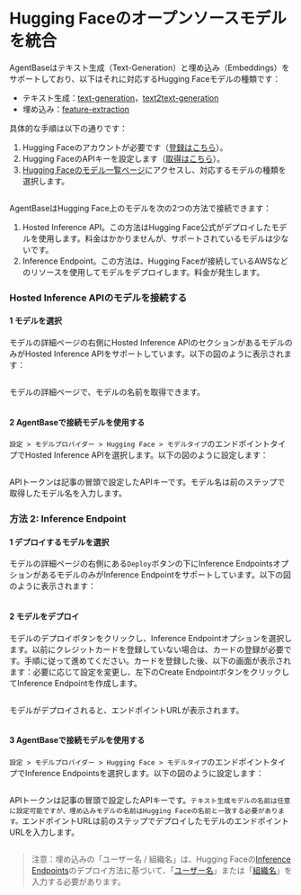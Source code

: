 # Hugging Faceのオープンソースモデルを統合

AgentBaseはテキスト生成（Text-Generation）と埋め込み（Embeddings）をサポートしており、以下はそれに対応するHugging Faceモデルの種類です：

* テキスト生成：[text-generation](https://huggingface.co/models?pipeline\_tag=text-generation\&sort=trending)，[text2text-generation](https://huggingface.co/models?pipeline\_tag=text2text-generation\&sort=trending)
* 埋め込み：[feature-extraction](https://huggingface.co/models?pipeline\_tag=feature-extraction\&sort=trending)

具体的な手順は以下の通りです：

1. Hugging Faceのアカウントが必要です（[登録はこちら](https://huggingface.co/join)）。
2. Hugging FaceのAPIキーを設定します（[取得はこちら](https://huggingface.co/settings/tokens)）。
3. [Hugging Faceのモデル一覧ページ](https://huggingface.co/models)にアクセスし、対応するモデルの種類を選択します。

<figure><img src="../../.gitbook/assets/image (14) (1) (1).png" alt=""><figcaption></figcaption></figure>

AgentBaseはHugging Face上のモデルを次の2つの方法で接続できます：

1. Hosted Inference API。この方法はHugging Face公式がデプロイしたモデルを使用します。料金はかかりませんが、サポートされているモデルは少ないです。
2. Inference Endpoint。この方法は、Hugging Faceが接続しているAWSなどのリソースを使用してモデルをデプロイします。料金が発生します。

### Hosted Inference APIのモデルを接続する

#### 1 モデルを選択

モデルの詳細ページの右側にHosted Inference APIのセクションがあるモデルのみがHosted Inference APIをサポートしています。以下の図のように表示されます：

<figure><img src="../../.gitbook/assets/image (7) (1) (1) (1).png" alt=""><figcaption></figcaption></figure>

モデルの詳細ページで、モデルの名前を取得できます。

<figure><img src="../../.gitbook/assets/image (8) (1) (1) (1).png" alt=""><figcaption></figcaption></figure>

#### 2 AgentBaseで接続モデルを使用する

`設定 > モデルプロバイダー > Hugging Face > モデルタイプ`のエンドポイントタイプでHosted Inference APIを選択します。以下の図のように設定します：

<figure><img src="../../.gitbook/assets/image (23).png" alt=""><figcaption></figcaption></figure>

APIトークンは記事の冒頭で設定したAPIキーです。モデル名は前のステップで取得したモデル名を入力します。

### 方法 2: Inference Endpoint

#### 1 デプロイするモデルを選択

モデルの詳細ページの右側にある`Deploy`ボタンの下にInference EndpointsオプションがあるモデルのみがInference Endpointをサポートしています。以下の図のように表示されます：

<figure><img src="../../.gitbook/assets/image (10) (1) (1).png" alt=""><figcaption></figcaption></figure>

#### 2 モデルをデプロイ

モデルのデプロイボタンをクリックし、Inference Endpointオプションを選択します。以前にクレジットカードを登録していない場合は、カードの登録が必要です。手順に従って進めてください。カードを登録した後、以下の画面が表示されます：必要に応じて設定を変更し、左下のCreate EndpointボタンをクリックしてInference Endpointを作成します。

<figure><img src="../../.gitbook/assets/image (11) (1) (1).png" alt=""><figcaption></figcaption></figure>

モデルがデプロイされると、エンドポイントURLが表示されます。

<figure><img src="../../.gitbook/assets/image (13) (1) (1).png" alt=""><figcaption></figcaption></figure>

#### 3 AgentBaseで接続モデルを使用する

`設定 > モデルプロバイダー > Hugging Face > モデルタイプ`のエンドポイントタイプでInference Endpointsを選択します。以下の図のように設定します：

<figure><img src="../../../img/jp-hugging-face-t2t.png" alt=""><figcaption></figcaption></figure>

APIトークンは記事の冒頭で設定したAPIキーです。`テキスト生成モデルの名前は任意に設定可能ですが、埋め込みモデルの名前はHugging Faceの名前と一致する必要があります。`エンドポイントURLは前のステップでデプロイしたモデルのエンドポイントURLを入力します。

<figure><img src="../../.gitbook/assets/image (97).png" alt=""><figcaption></figcaption></figure>

> 注意：埋め込みの「ユーザー名 / 組織名」は、Hugging Faceの[Inference Endpoints](https://huggingface.co/docs/inference-endpoints/guides/access)のデプロイ方法に基づいて、「[ユーザー名](https://huggingface.co/settings/account)」または「[組織名](https://ui.endpoints.huggingface.co/)」を入力する必要があります。
